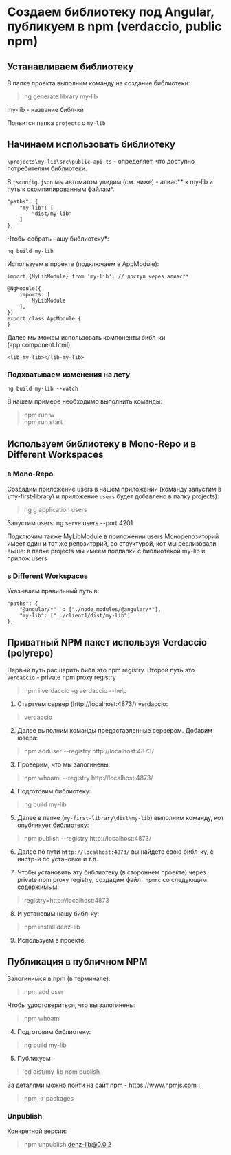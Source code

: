 # Создаем библиотеку под Angular, публикуем в npm (verdaccio, public npm)


## Устанавливаем библиотеку

В папке проекта выполним команду на создание библиотеки:

> ng generate library my-lib

my-lib - название библ-ки

Появится папка ```projects``` с ```my-lib```


## Начинаем использовать библиотеку

```\projects\my-lib\src\public-api.ts``` - определяет, что доступно потребителям библиотеки.

В ```tsconfig.json``` мы автоматом увидим (см. ниже) - алиас** к my-lib и путь к скомпилированным файлам*. 

```
"paths": {
    "my-lib": [
        "dist/my-lib"
    ]
},
```


Чтобы собрать нашу библиотеку*:
```
ng build my-lib
```

Используем в проекте (подключаем в AppModule):

```
import {MyLibModule} from 'my-lib'; // доступ через алиас**

@NgModule({
    imports: [
        MyLibModule
    ],
})
export class AppModule {
}

```

Далее мы можем использовать компоненты библ-ки (app.component.html):
```
<lib-my-lib></lib-my-lib>
```

### Подхватываем изменения на лету
```
ng build my-lib --watch
```

В нашем примере необходимо выполнить команды:
> npm run w \
> npm run start


## Используем  библиотеку в Mono-Repo и в Different Workspaces

### в Mono-Repo
Создадим приложение users в нашем приложении 
(команду запустим в \my-first-library\ и приложение ```users``` будет добавлено в папку projects):
>  ng g application users

Запустим users:
ng serve users --port 4201

Подключим также MyLibModule в приложении users
Монорепозиторий имеет один и тот же репозиторий, со структурой, кот мы реализовали выше:
в папке projects мы имеем подпапки с библиотекой my-lib и прилож users

### в Different Workspaces 

Указываем правильный путь в:
```
"paths": {
    "@angular/*"  : ["./node_modules/@angular/*"],
    "my-lib": ["../client1/dist/my-lib"]
},
```

## Приватный NPM пакет используя Verdaccio (polyrepo)

Первый путь расшарить библ это npm registry.
Второй путь это ```Verdaccio``` - private npm proxy registry

> npm i verdaccio -g
> verdaccio --help

1. Стартуем сервер (http://localhost:4873/) verdaccio:
> verdaccio

2. Далее выполним команды предоставленные сервером. Добавим юзера:
> npm adduser --registry http://localhost:4873/

3. Проверим, что мы залогинены:
> npm whoami --registry http://localhost:4873/

4. Подготовим библиотеку:
>  ng build my-lib

5. Далее в папке (```my-first-library\dist\my-lib```) выполним команду, кот опубликует библиотеку:
> npm publish --registry http://localhost:4873/

6. Далее по пути ```http://localhost:4873/``` вы найдете свою библ-ку, с инстр-й по установке и т.д.

7. Чтобы установить эту библиотеку (в стороннем проекте) через private npm proxy registry, создадим файл ```.npmrc```
со следующим содержимым:
> registry=http://localhost:4873

8. И установим нашу библ-ку:
> npm install denz-lib

9. Используем в проекте.


## Публикация в публичном NPM 

Залогинимся в npm (в терминале):
> npm add user

Чтобы удостовериться, что вы залогинены:
> npm whoami

4. Подготовим библиотеку:
>  ng build my-lib

5. Публикуем
> cd dist/my-lib
> npm publish


За деталями можно пойти на сайт npm - https://www.npmjs.com :
> npm -> packages

### Unpublish
Конкретной версии:
> npm unpublish denz-lib@0.0.2


























